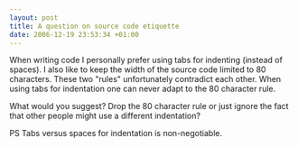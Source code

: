 ```yaml
--- 
layout: post
title: A question on source code etiquette
date: 2006-12-19 23:53:34 +01:00
---
```


When writing code I personally prefer using tabs for indenting (instead of spaces). I also like to keep the width of the source code limited to 80 characters. These two "rules" unfortunately contradict each other. When using tabs for indentation one can never adapt to the 80 character rule.

What would you suggest? Drop the 80 character rule or just ignore the fact that other people might use a different indentation?

PS Tabs versus spaces for indentation is non-negotiable.
